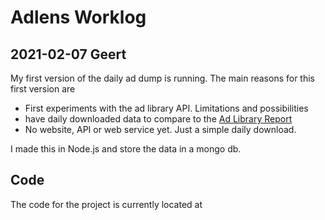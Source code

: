 # Adlens Worklog 
## 2021-02-07  Geert

My first version of the daily ad dump is running. The main reasons for this first version are
* First experiments with the ad library API. Limitations and possibilities
* have daily downloaded data to compare to the [Ad Library Report](https://www.facebook.com/ads/library/) 
* No website, API or web service yet. Just a simple daily download.

I made this in Node.js and store the data in a mongo db. 
## Code
The code for the project is currently located at 




[](https://docs.google.com/spreadsheets/d/1QCeGpV-e5WgFJ0wZzEEcL9jb85hVhv3oohQIEDO9KSA/edit?ts=6009ae2b#gid=791844351)
 
 